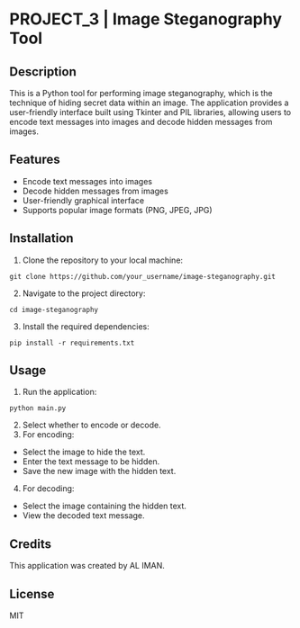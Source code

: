 # PROJECT_3 | Image Steganography Tool

## Description
This is a Python tool for performing image steganography, which is the technique of hiding secret data within an image. The application provides a user-friendly interface built using Tkinter and PIL libraries, allowing users to encode text messages into images and decode hidden messages from images.

## Features
- Encode text messages into images
- Decode hidden messages from images
- User-friendly graphical interface
- Supports popular image formats (PNG, JPEG, JPG)

## Installation
1. Clone the repository to your local machine:

`git clone https://github.com/your_username/image-steganography.git`

2. Navigate to the project directory:

`cd image-steganography`

3. Install the required dependencies:

`pip install -r requirements.txt`


## Usage
1. Run the application:

`python main.py`

2. Select whether to encode or decode.
3. For encoding:
- Select the image to hide the text.
- Enter the text message to be hidden.
- Save the new image with the hidden text.
4. For decoding:
- Select the image containing the hidden text.
- View the decoded text message.

## Credits
This application was created by AL IMAN. 

## License
MIT

